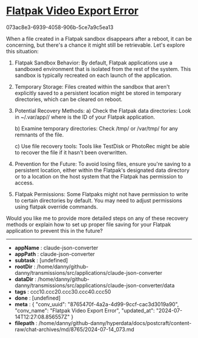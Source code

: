# [Flatpak Video Export Error](https://claude.ai/chat/8765470f-4a2a-4d99-9ccf-cac3d3019a90)

073ac8e3-6939-4058-906b-5ce7a9c5ea13

 When a file created in a Flatpak sandbox disappears after a reboot, it can be concerning, but there's a chance it might still be retrievable. Let's explore this situation:

1. Flatpak Sandbox Behavior:
   By default, Flatpak applications use a sandboxed environment that is isolated from the rest of the system. This sandbox is typically recreated on each launch of the application.

2. Temporary Storage:
   Files created within the sandbox that aren't explicitly saved to a persistent location might be stored in temporary directories, which can be cleared on reboot.

3. Potential Recovery Methods:
   a) Check the Flatpak data directories:
      Look in ~/.var/app/<app-id>/ where <app-id> is the ID of your Flatpak application.
   
   b) Examine temporary directories:
      Check /tmp/ or /var/tmp/ for any remnants of the file.
   
   c) Use file recovery tools:
      Tools like TestDisk or PhotoRec might be able to recover the file if it hasn't been overwritten.

4. Prevention for the Future:
   To avoid losing files, ensure you're saving to a persistent location, either within the Flatpak's designated data directory or to a location on the host system that the Flatpak has permission to access.

5. Flatpak Permissions:
   Some Flatpaks might not have permission to write to certain directories by default. You may need to adjust permissions using flatpak override commands.

Would you like me to provide more detailed steps on any of these recovery methods or explain how to set up proper file saving for your Flatpak application to prevent this in the future?

---

* **appName** : claude-json-converter
* **appPath** : claude-json-converter
* **subtask** : [undefined]
* **rootDir** : /home/danny/github-danny/transmissions/src/applications/claude-json-converter
* **dataDir** : /home/danny/github-danny/transmissions/src/applications/claude-json-converter/data
* **tags** : ccc10.ccc20.ccc30.ccc40.ccc50
* **done** : [undefined]
* **meta** : {
  "conv_uuid": "8765470f-4a2a-4d99-9ccf-cac3d3019a90",
  "conv_name": "Flatpak Video Export Error",
  "updated_at": "2024-07-14T12:27:08.856557Z"
}
* **filepath** : /home/danny/github-danny/hyperdata/docs/postcraft/content-raw/chat-archives/md/8765/2024-07-14_073.md